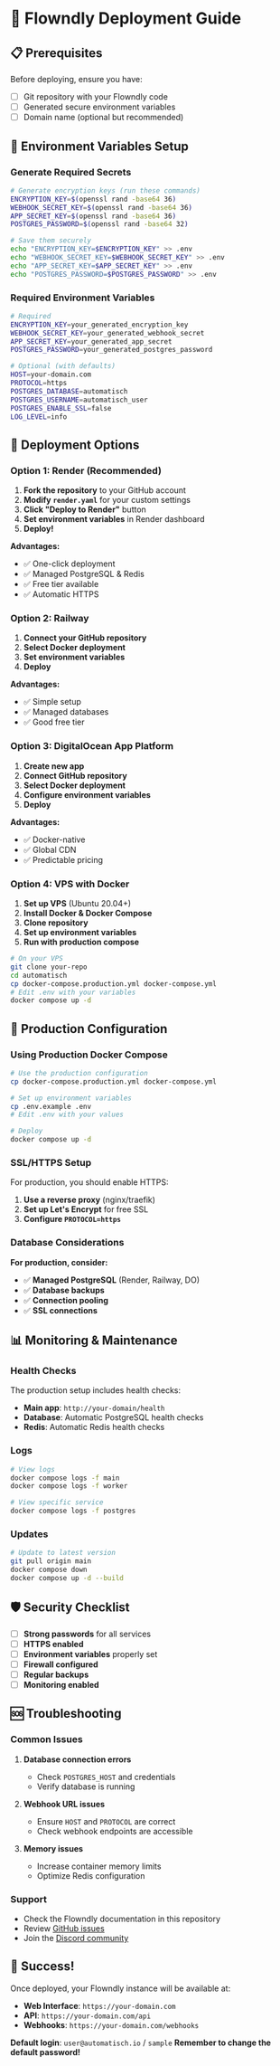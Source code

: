 # 🚀 Flowndly Deployment Guide

## 📋 Prerequisites

Before deploying, ensure you have:
- [ ] Git repository with your Flowndly code
- [ ] Generated secure environment variables
- [ ] Domain name (optional but recommended)

## 🔐 Environment Variables Setup

### Generate Required Secrets

```bash
# Generate encryption keys (run these commands)
ENCRYPTION_KEY=$(openssl rand -base64 36)
WEBHOOK_SECRET_KEY=$(openssl rand -base64 36)
APP_SECRET_KEY=$(openssl rand -base64 36)
POSTGRES_PASSWORD=$(openssl rand -base64 32)

# Save them securely
echo "ENCRYPTION_KEY=$ENCRYPTION_KEY" >> .env
echo "WEBHOOK_SECRET_KEY=$WEBHOOK_SECRET_KEY" >> .env
echo "APP_SECRET_KEY=$APP_SECRET_KEY" >> .env
echo "POSTGRES_PASSWORD=$POSTGRES_PASSWORD" >> .env
```

### Required Environment Variables

```bash
# Required
ENCRYPTION_KEY=your_generated_encryption_key
WEBHOOK_SECRET_KEY=your_generated_webhook_secret
APP_SECRET_KEY=your_generated_app_secret
POSTGRES_PASSWORD=your_generated_postgres_password

# Optional (with defaults)
HOST=your-domain.com
PROTOCOL=https
POSTGRES_DATABASE=automatisch
POSTGRES_USERNAME=automatisch_user
POSTGRES_ENABLE_SSL=false
LOG_LEVEL=info
```

## 🎯 Deployment Options

### Option 1: Render (Recommended)

1. **Fork the repository** to your GitHub account
2. **Modify `render.yaml`** for your custom settings
3. **Click "Deploy to Render"** button
4. **Set environment variables** in Render dashboard
5. **Deploy!**

**Advantages:**
- ✅ One-click deployment
- ✅ Managed PostgreSQL & Redis
- ✅ Free tier available
- ✅ Automatic HTTPS

### Option 2: Railway

1. **Connect your GitHub repository**
2. **Select Docker deployment**
3. **Set environment variables**
4. **Deploy**

**Advantages:**
- ✅ Simple setup
- ✅ Managed databases
- ✅ Good free tier

### Option 3: DigitalOcean App Platform

1. **Create new app**
2. **Connect GitHub repository**
3. **Select Docker deployment**
4. **Configure environment variables**
5. **Deploy**

**Advantages:**
- ✅ Docker-native
- ✅ Global CDN
- ✅ Predictable pricing

### Option 4: VPS with Docker

1. **Set up VPS** (Ubuntu 20.04+)
2. **Install Docker & Docker Compose**
3. **Clone repository**
4. **Set up environment variables**
5. **Run with production compose**

```bash
# On your VPS
git clone your-repo
cd automatisch
cp docker-compose.production.yml docker-compose.yml
# Edit .env with your variables
docker compose up -d
```

## 🔧 Production Configuration

### Using Production Docker Compose

```bash
# Use the production configuration
cp docker-compose.production.yml docker-compose.yml

# Set up environment variables
cp .env.example .env
# Edit .env with your values

# Deploy
docker compose up -d
```

### SSL/HTTPS Setup

For production, you should enable HTTPS:

1. **Use a reverse proxy** (nginx/traefik)
2. **Set up Let's Encrypt** for free SSL
3. **Configure `PROTOCOL=https`**

### Database Considerations

**For production, consider:**
- ✅ **Managed PostgreSQL** (Render, Railway, DO)
- ✅ **Database backups**
- ✅ **Connection pooling**
- ✅ **SSL connections**

## 📊 Monitoring & Maintenance

### Health Checks

The production setup includes health checks:
- **Main app**: `http://your-domain/health`
- **Database**: Automatic PostgreSQL health checks
- **Redis**: Automatic Redis health checks

### Logs

```bash
# View logs
docker compose logs -f main
docker compose logs -f worker

# View specific service
docker compose logs -f postgres
```

### Updates

```bash
# Update to latest version
git pull origin main
docker compose down
docker compose up -d --build
```

## 🛡️ Security Checklist

- [ ] **Strong passwords** for all services
- [ ] **HTTPS enabled**
- [ ] **Environment variables** properly set
- [ ] **Firewall configured**
- [ ] **Regular backups**
- [ ] **Monitoring enabled**

## 🆘 Troubleshooting

### Common Issues

1. **Database connection errors**
   - Check `POSTGRES_HOST` and credentials
   - Verify database is running

2. **Webhook URL issues**
   - Ensure `HOST` and `PROTOCOL` are correct
   - Check webhook endpoints are accessible

3. **Memory issues**
   - Increase container memory limits
   - Optimize Redis configuration

### Support

- Check the Flowndly documentation in this repository
- Review [GitHub issues](https://github.com/kyberium11/flowndly/issues)
- Join the [Discord community](https://discord.gg/dJSah9CVrC)

## 🎉 Success!

Once deployed, your Flowndly instance will be available at:
- **Web Interface**: `https://your-domain.com`
- **API**: `https://your-domain.com/api`
- **Webhooks**: `https://your-domain.com/webhooks`

**Default login**: `user@automatisch.io` / `sample`
**Remember to change the default password!**
